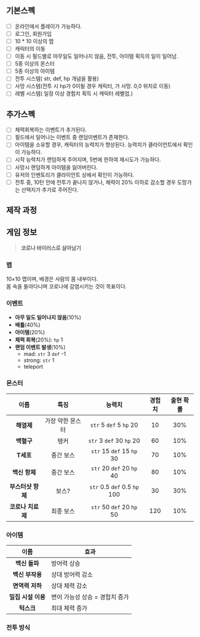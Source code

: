 ## 기본스펙
- [ ] 온라인에서 플레이가 가능하다.
- [ ] 로그인, 회원가입
- [ ] 10 * 10 이상의 맵
- [ ] 캐릭터의 이동
- [ ] 이동 시 필드별로 아무일도 일어나지 않음, 전투, 아이템 획득의 일이 일어남.
- [ ] 5종 이상의 몬스터
- [ ] 5종 이상의 아이템
- [ ] 전투 시스템( str, def, hp 개념을 활용)
- [ ] 사망 시스템(전투 시 hp가 0이될 경우 캐릭터, 가 사망. 0,0 위치로 이동)
- [ ] 레벨 시스템( 일정 이상 경험치 획득 시 캐릭터 레벨업.)

## 추가스펙
- [ ] 체력회복하는 이벤트가 추가된다.
- [ ] 필드에서 일어나는 이벤트 중 랜덤이벤트가 존재한다.
- [ ] 아이템을 소유할 경우, 캐릭터의 능력치가 향상된다. 능력치가 클라이언트에서 확인이 가능하다.
- [ ] 시작 능력치가 랜덤하게 주어지며, 5번에 한하여 재시도가 가능하다.
- [ ] 사망시 랜덤하게 아이템을 잃어버린다.
- [ ] 유저의 인벤토리가 클라이언트 상에서 확인이 가능하다.
- [ ] 전투 중, 10턴 안에 전투가 끝나지 않거나, 체력이 20% 이하로 감소할 경우 도망가는 선택지가 추가로 주어진다.

## 제작 과정

## 게임 정보
> **코로나 바이러스로 살아남기**

### 맵
10×10 맵이며, 배경은 사람의 몸 내부이다.  
몸 속을 돌아다니며 코로나에 감염시키는 것이 목표이다.

### 이벤트
- **아무 일도 일어나지 않음**(10%)
- **배틀**(40%)
- **아이템**(20%)
- **체력 회복**(20%): `hp` 1
- **랜덤 이벤트 발생**(10%)
  - mad: `str` 3  `def` -1
  - strong: `str` 1
  - teleport

### 몬스터
| 이름 | 특징 | 능력치 | 경험치 | 출현 확률 |
|:-----:|:-----:|:-----:|:-----:|:-----:|
| **해열제** | 가장 약한 몬스터 | `str` 5  `def` 5  `hp` 20 | 10 | 30% |
| **백혈구** | 탱커 | `str` 3  `def` 30  `hp` 20 | 60 | 10% |
| **T세포** | 중간 보스 | `str` 15  `def` 15  `hp` 30 | 70 | 10% |
| **백신 항체** | 중간 보스 | `str` 20  `def` 20  `hp` 40 | 80 | 10% |
| **부스터샷 항체** | 보스? | `str` 0.5  `def` 0.5  `hp` 100 | 30 | 30% |
| **코로나 치료제** | 최종 보스 | `str` 50  `def` 20  `hp` 50 | 120 | 10% |

### 아이템
| 이름 | 효과 |
|:---:|---|
| **백신 돌파** | 방어력 상승 |
| **백신 부작용** | 상대 방어력 감소 |
| **면역력 저하** | 상대 체력 감소 |
| **밀집 시설 이용** | 변이 가능성 상승 = 경험치 증가 |
| **턱스크** | 최대 체력 증가 |

### 전투 방식

